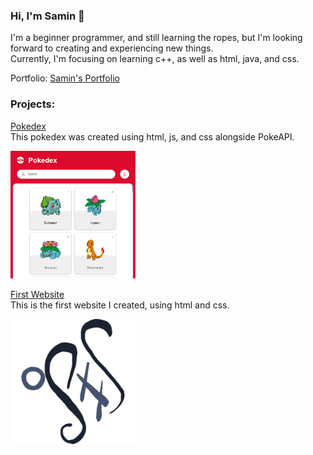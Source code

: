 ### Hi, I'm Samin 👋
I'm a beginner programmer, and still learning the ropes, but I'm looking forward to creating and experiencing new things.  
Currently, I'm focusing on learning c++, as well as html, java, and css.  

Portfolio: [Samin's Portfolio](https://samin-a1.github.io/Portfolio/)

### Projects:  
  
[Pokedex](https://github.com/Samin-A1/Projects2023/tree/7bc9a40a5d61e2e6e5599d79e65f27f4b9520a52/Pokedex)  
This pokedex was created using html, js, and css alongside PokeAPI.


<img src="https://github.com/Samin-A1/Projects2023/blob/7bc9a40a5d61e2e6e5599d79e65f27f4b9520a52/Pokedex/assets/Index.PNG" width="200">


[First Website](https://github.com/Samin-A1/Projects2023/tree/7bc9a40a5d61e2e6e5599d79e65f27f4b9520a52/First%20Website)  
This is the first website I created, using html and css.


<img src="https://github.com/Samin-A1/Projects2023/blob/7bc9a40a5d61e2e6e5599d79e65f27f4b9520a52/First%20Website/SSlogo.png" width="200">

<!--
**Samin-A1/Samin-A1** is a ✨ _special_ ✨ repository because its `README.md` (this file) appears on your GitHub profile.

Here are some ideas to get you started:

- 🔭 I’m currently working on ...
- 🌱 I’m currently learning ...
- 👯 I’m looking to collaborate on ...
- 🤔 I’m looking for help with ...
- 💬 Ask me about ...
- 📫 How to reach me: ...
- 😄 Pronouns: ...
- ⚡ Fun fact: ...
-->
